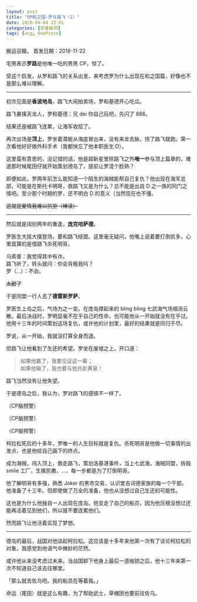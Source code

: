```yaml
---
layout: post
title: "OP和之国-罗与路飞（1）"
date: 2020-04-04 22:01
categories: [杂食脑洞]
tags: [acg, OnePiece]
---
```


搬运豆瓣。
首发日期：2018-11-22

<!-- more -->

宅男表示**罗路**是他唯一吃的男男 CP，惊了。

受这个启发，从罗和路飞的关系出发，来考虑罗为什么出现在和之国篇，好像也不是那么难以理解。

---

初次见面是**香波地岛**，路飞大闹拍卖场，罗和基德开心吃瓜。

路飞暴揍天龙人，罗和基德：兄 dei 你自己玩吧，先闪了 886。

结果还是被路飞连累，让海军收拾了。

再次出场是**顶上**，罗坐着潜艇从海底冒出来，没有来龙去脉，捞了路飞就跑。第一次看他好好做外科手术（我都快忘了他本职医生:D）。

这里蛮有意思的，没记错的话，他是超新星里除路飞之外**唯一**参与顶上篇章的，难道那时候尾田仔就开始策划德岛了，提前让罗混个脸熟？

即便如此，罗两年前怎么能知道一个陌生的海贼能帮自己复仇？他出现在海军总部，可能是在斯托卡明哥，救路飞又是为什么？总不能是出自 D 之一族的同门之情吧。至少那个时期的罗，还不明白 D 的意义（当然现在也不懂。

<del>这就是爱情我难以抗拒（棒读）</del>

---

然后就是阔别两年的重逢，**庞克哈萨德**。

罗医生大摇大摆登场，要和路飞结盟。这里毫无疑问，他嘴上说着要打倒凯多，心里盘算的是借路飞杀死明哥。

乌索普：我觉得其中有诈。<br>
路飞听了，转头就问：你会背叛我吗？<br>
罗（…）：不会。

<del>太甜了</del>

于是同盟一行人去了**德雷斯罗萨**。

罗医生上岛之后，气场为之一变。在庞岛撑起来的 bling bling 七武海气场烟消云散。最后决战时，罗明显毫不在乎自己的性命，也可能他从一开始就没有在乎过。他用十三年的时间策划这场复仇，或许他的计划里，最好的结果就是同归于尽。

罗说，从一开始，我就没打算全身而退。

但路飞让他看到了生还的希望。罗坐在废墟之上，开口道：

> 如果他赢了，我要见证这一幕；<br>
> 如果他输了，我也要与他共赴黄泉！

路飞当然没有让他失望。

于是德岛之后，我认为，罗对路飞的感情不一样了。

（CP脑预警）

（CP脑预警）

（CP脑预警）

柯拉松死后的十多年，罗唯一的人生目标就是复仇。杀死明哥是他做一切事情的出发点，也是他给自己画下的终点。

成为海贼，闯入顶上，救走路飞，策划洛基港事件，当上七武海，海贼同盟，拆毁 smile 工厂，生擒凯撒，...，每一步都是为了打倒明哥。

他了解明哥有多强，熟悉 Joker 的黑市交易，认识堂吉诃德家族的每一个干部。他准备了十三年。但即使做了万全的准备，他也从没想过自己生还的可能性。

这也是为什么他独自一人出现在庞岛。他支走了自己的船员，因为他压根没想过还能再活着见到他们，所以就不要连累他们。

然而路飞让他活着实现了梦想。

---

德岛的最后，战国对他谈起柯拉松。这应该是十多年来他第一次有了谈论柯拉松的对象，我感觉到他语气中微妙的茫然。

或许他从来没考虑过未来。当战国卸下他身上最后一道枷锁之后，他十三年来第一次不知道自己该去往哪里。

「那么就去佐乌吧。我的船员在等着我。」

命运（尾田）就是这么有趣，为了帮助武士，草帽团也要前往佐乌。

